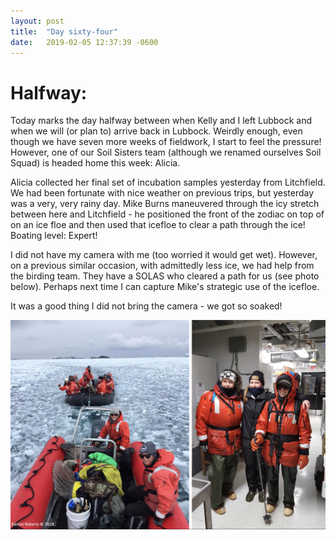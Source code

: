 ```yaml
---
layout: post
title:  "Day sixty-four"
date:   2019-02-05 12:37:39 -0600
---
```

# Halfway:  
Today marks the day halfway between when Kelly and I left Lubbock and when we will (or plan to) arrive back in Lubbock. Weirdly enough, even though we have seven more weeks of fieldwork, I start to feel the pressure! However, one of our Soil Sisters team (although we renamed ourselves Soil Squad) is headed home this week: Alicia. 

Alicia collected her final set of incubation samples yesterday from Litchfield. We had been fortunate with nice weather on previous trips, but yesterday was a very, very rainy day. Mike Burns maneuvered through the icy stretch between here and Litchfield - he positioned the front of the zodiac on top of on an ice floe and then used that icefloe to clear a path through the ice! Boating level: Expert! 

I did not have my camera with me (too worried it would get wet). However, on a previous similar occasion, with admittedly less ice, we had help from the birding team. They have a SOLAS who cleared a path for us (see photo below). Perhaps next time I can capture Mike's strategic use of the icefloe.

It was a good thing I did not bring the camera - we got so soaked!

![ice and rain](/assets/blog_photos/190205/Rainy_foggy_snowy_day.jpg)